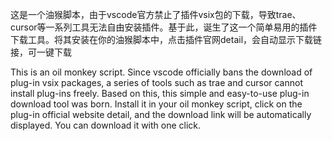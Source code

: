 这是一个油猴脚本，由于vscode官方禁止了插件vsix包的下载，导致trae、cursor等一系列工具无法自由安装插件。基于此，诞生了这一个简单易用的插件下载工具。将其安装在你的油猴脚本中，点击插件官网detail，会自动显示下载链接，可一键下载

This is an oil monkey script. Since vscode officially bans the download of plug-in vsix packages, a series of tools such as trae and cursor cannot install plug-ins freely. Based on this, this simple and easy-to-use plug-in download tool was born. Install it in your oil monkey script, click on the plug-in official website detail, and the download link will be automatically displayed. You can download it with one click.

